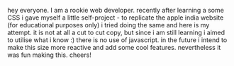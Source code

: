 hey everyone. I am a rookie web developer.
recently after learning a some CSS i gave myself a little self-project - to replicate the apple india website (for educational purposes only)
i tried doing the same and here is my attempt.
it is not at all a cut to cut copy, but since i am still learning i aimed to utilise what i know :)
there is no use of javascript.
in the future i intend to make this size more reactive and add some cool features.
nevertheless it was fun making this.
cheers!
